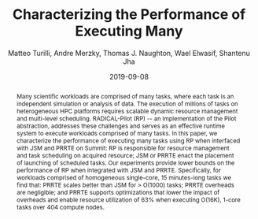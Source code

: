 ---
title: "Characterizing the Performance of Executing Many"
collection: publications
permalink: /publications/turilli2019characterizing
type: pub
date: 2019-09-08
author: "Matteo Turilli, Andre Merzky, Thomas J. Naughton, Wael Elwasif, Shantenu Jha"
venue: "Arxiv"
paperurl: IPDRM 2019, Held in conjunction with the International Conference for High Performance Computing, Networking, Storage and Analysis, (SC 19), November 17-22, 2019, Denver, Colorado, USA.
abstract: "Many scientific workloads are comprised of many tasks, where each task is an independent simulation or analysis of data. The execution of millions of tasks on heterogeneous HPC platforms requires scalable dynamic resource management and multi-level scheduling. RADICAL-Pilot (RP) -- an implementation of the Pilot abstraction, addresses these challenges and serves as an effective runtime system to execute workloads comprised of many tasks. In this paper, we characterize the performance of executing many tasks using RP when interfaced with JSM and PRRTE on Summit: RP is responsible for resource management and task scheduling on acquired resource; JSM or PRRTE enact the placement of launching of scheduled tasks. Our experiments provide lower bounds on the performance of RP when integrated with JSM and PRRTE. Specifically, for workloads comprised of homogeneous single-core, 15 minutes-long tasks we find that: PRRTE scales better than JSM for > O(1000) tasks; PRRTE overheads are negligible; and PRRTE supports optimizations that lower the impact of overheads and enable resource utilization of 63% when executing O(16K), 1-core tasks over 404 compute nodes."
---